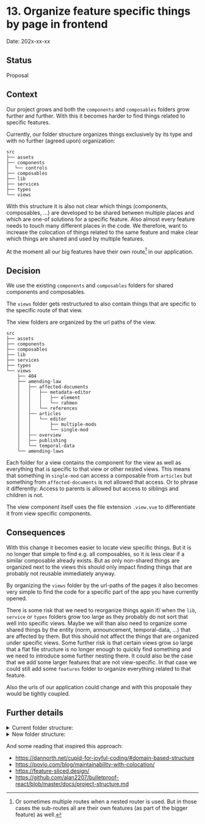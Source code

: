 # 13. Organize feature specific things by page in frontend

Date: 202x-xx-xx

## Status

Proposal

## Context

Our project grows and both the `components` and `composables` folders grow further and further. With this it becomes
harder to find things related to specific features.

Currently, our folder structure organizes things exclusively by its type and with no further (agreed upon) organization:

```
src
├── assets
├── components
│  └── controls
├── composables
├── lib
├── services
├── types
└── views
```

With this structure it is also not clear which things (components, composables, ...) are developed to be shared between
multiple places and which are one-of solutions for a specific feature. Also almost every feature needs to touch many
different places in the code.
We therefore, want to increase the colocation of things related to the same feature and make clear which things are
shared and used by multiple features.

At the moment all our big features have their own route[^1] in our application.

## Decision

We use the existing `components` and `composables` folders for shared components and composables.

The `views` folder gets restructured to also contain things that are specific to the specific route of that view.

The view folders are organized by the url paths of the view.

```
src
├── assets
├── components
├── composables
├── lib
├── services
├── types
└── views
    ├── 404
    ├── amending-law
    │   ├── affected-documents
    │   │   ├── metadata-editor
    │   │   │   ├── element
    │   │   │   └── rahmen
    │   │   └── references
    │   ├── articles
    │   │   └── editor
    │   │       ├── multiple-mods
    │   │       └── single-mod
    │   ├── overview
    │   ├── publishing
    │   └── temporal-data
    └── amending-laws
```

Each folder for a view contains the component for the view as well as everything that is specific to that view or other
nested views. This means that something in `single-mod` can access a composable from `articles` but something
from `affected-documents` is not allowed that access. Or to phrase it differently: Access to parents is allowed but
access to siblings and children is not.

The view component itself uses the file extension `.view.vue` to differentiate it from view specific components.

## Consequences

With this change it becomes easier to locate view specific things. But it is no longer that simple to find e.g. all
composables, so it is less clear if a similar composable already exists. But as only non-shared things are organized
next to the views this should only impact finding things that are probably not reusable immediately anyway.

By organizing the `views` folder by the url-paths of the pages it also becomes very simple to find the code for a
specific part of the app you have currently opened.

There is some risk that we need to reorganize things again if/ when the `lib`, `service` or `types` folders grow too
large as they probably do not sort that well into specific views. Maybe we will than also need to organize some shared
things by the entity (norm, announcement, temporal-data, ...) that are affected by them. But this should not affect the
things that are organized under specific views.
Some further risk is that certain views grow so large that a flat file structure is no longer enough to quickly find
something and we need to introduce some further nesting there.
It could also be the case that we add some larger features that are not view-specific. In that case we could still add
some `features` folder to organize everything related to that feature.

Also the urls of our application could change and with this proposale they would be tightly coupled.

## Further details

<details>
  <summary>Current folder structure:</summary>

```
src
├── App.vue
├── assets
│   └── neuRIS-logo.svg
├── components
│   ├── RisEmptyState.spec.ts
│   ├── RisEmptyState.story.vue
│   ├── RisEmptyState.vue
│   ├── RisLawPreview.spec.ts
│   ├── RisLawPreview.story.vue
│   ├── RisLawPreview.vue
│   ├── RisModForm.spec.ts
│   ├── RisModForm.story.vue
│   ├── RisModForm.vue
│   ├── RisTemporalDataIntervals.spec.ts
│   ├── RisTemporalDataIntervals.story.vue
│   ├── RisTemporalDataIntervals.vue
│   ├── affectedDocuments
│   │   ├── RisAffectedDocumentPanel.spec.ts
│   │   └── RisAffectedDocumentPanel.vue
│   ├── amendingLaws
│   │   ├── RisAmendingLawCard.spec.ts
│   │   ├── RisAmendingLawCard.story.vue
│   │   └── RisAmendingLawCard.vue
│   ├── controls
│   │   ├── RisAlert.spec.ts
│   │   ├── RisAlert.story.vue
│   │   ├── RisAlert.vue
│   │   ├── RisCallout.spec.ts
│   │   ├── RisCallout.story.vue
│   │   ├── RisCallout.vue
│   │   ├── RisCheckboxInput.spec.ts
│   │   ├── RisCheckboxInput.story.vue
│   │   ├── RisCheckboxInput.vue
│   │   ├── RisCopyableLabel.spec.ts
│   │   ├── RisCopyableLabel.story.vue
│   │   ├── RisCopyableLabel.vue
│   │   ├── RisDateInput.spec.ts
│   │   ├── RisDateInput.story.vue
│   │   ├── RisDateInput.vue
│   │   ├── RisDropdownInput.spec.ts
│   │   ├── RisDropdownInput.story.vue
│   │   ├── RisDropdownInput.vue
│   │   ├── RisErrorCallout.spec.ts
│   │   ├── RisErrorCallout.story.vue
│   │   ├── RisErrorCallout.vue
│   │   ├── RisHeader.spec.ts
│   │   ├── RisHeader.story.vue
│   │   ├── RisHeader.vue
│   │   ├── RisInfoHeader.spec.ts
│   │   ├── RisInfoHeader.story.vue
│   │   ├── RisInfoHeader.vue
│   │   ├── RisInfoModal.spec.ts
│   │   ├── RisInfoModal.story.vue
│   │   ├── RisInfoModal.vue
│   │   ├── RisLoadingSpinner.spec.ts
│   │   ├── RisLoadingSpinner.story.vue
│   │   ├── RisLoadingSpinner.vue
│   │   ├── RisNavbar.spec.ts
│   │   ├── RisNavbar.story.vue
│   │   ├── RisNavbar.vue
│   │   ├── RisNavbarSide.spec.ts
│   │   ├── RisNavbarSide.story.vue
│   │   ├── RisNavbarSide.vue
│   │   ├── RisRadioInput.spec.ts
│   │   ├── RisRadioInput.story.vue
│   │   ├── RisRadioInput.vue
│   │   ├── RisTextAreaInput.spec.ts
│   │   ├── RisTextAreaInput.story.vue
│   │   ├── RisTextAreaInput.vue
│   │   ├── RisTextButton.spec.ts
│   │   ├── RisTextButton.story.vue
│   │   ├── RisTextButton.vue
│   │   ├── RisTextInput.spec.ts
│   │   ├── RisTextInput.story.vue
│   │   ├── RisTextInput.vue
│   │   ├── RisTooltip.spec.ts
│   │   ├── RisTooltip.story.vue
│   │   └── RisTooltip.vue
│   ├── editor
│   │   ├── RisCodeEditor.spec.ts
│   │   ├── RisCodeEditor.story.vue
│   │   ├── RisCodeEditor.vue
│   │   ├── RisTabs.spec.ts
│   │   ├── RisTabs.story.vue
│   │   ├── RisTabs.vue
│   │   └── composables
│   │       ├── useCodemirrorVueEditableExtension.spec.ts
│   │       ├── useCodemirrorVueEditableExtension.ts
│   │       ├── useCodemirrorVueReadonlyExtension.spec.ts
│   │       └── useCodemirrorVueReadonlyExtension.ts
│   └── references
│       ├── RisModRefsEditor.spec.ts
│       ├── RisModRefsEditor.vue
│       ├── RisModSelectionPanel.spec.ts
│       ├── RisModSelectionPanel.vue
│       ├── RisRefEditor.spec.ts
│       ├── RisRefEditor.vue
│       ├── RisRefEditorTable.spec.ts
│       ├── RisRefEditorTable.vue
│       ├── RisRefSelectionPanel.spec.ts
│       └── RisRefSelectionPanel.vue
├── composables
│   ├── referencesService.spec.ts
│   ├── useAffectedDocuments.spec.ts
│   ├── useAffectedDocuments.ts
│   ├── useAknTextSelection.spec.ts
│   ├── useAknTextSelection.ts
│   ├── useAmendingLawRelease.spec.ts
│   ├── useAmendingLawRelease.ts
│   ├── useArticle.spec.ts
│   ├── useArticle.ts
│   ├── useEIdRange.spec.ts
│   ├── useEIdRange.ts
│   ├── useEidPathParameter.spec.ts
│   ├── useEidPathParameter.ts
│   ├── useElementId.spec.ts
│   ├── useElementId.ts
│   ├── useEliPathParameter.spec.ts
│   ├── useEliPathParameter.ts
│   ├── useMod.spec.ts
│   ├── useMod.ts
│   ├── useModEidPathParameter.spec.ts
│   ├── useModEidPathParameter.ts
│   ├── useModEidSelection.spec.ts
│   ├── useModEidSelection.ts
│   ├── useModHighlightClasses.spec.ts
│   ├── useModHighlightClasses.ts
│   ├── useMods.spec.ts
│   ├── useMods.ts
│   ├── useMultiSelection.spec.ts
│   ├── useMultiSelection.ts
│   ├── useNormRender.spec.ts
│   ├── useNormRender.ts
│   ├── useNormXml.spec.ts
│   ├── useNormXml.ts
│   ├── useRef.spec.ts
│   ├── useRef.ts
│   ├── useSentryTraceId.ts
│   ├── useTemporalData.spec.ts
│   ├── useTemporalData.ts
│   ├── useTimeBoundaryPathParameter.spec.ts
│   └── useTimeBoundaryPathParameter.ts
├── histoire-setup.ts
├── lib
│   ├── frbr.spec.ts
│   ├── frbr.ts
│   ├── htmlRangeToLdmlDeRange.spec.ts
│   ├── htmlRangeToLdmlDeRange.ts
│   ├── proprietary.spec.ts
│   ├── proprietary.ts
│   ├── ref.spec.ts
│   └── ref.ts
├── main.ts
├── router.ts
├── services
│   ├── announcementReleaseService.spec.ts
│   ├── announcementReleaseService.ts
│   ├── announcementService.spec.ts
│   ├── announcementService.ts
│   ├── apiService.spec.ts
│   ├── apiService.ts
│   ├── articleService.spec.ts
│   ├── articleService.ts
│   ├── elementService.spec.ts
│   ├── elementService.ts
│   ├── ldmldeEventRefService.spec.ts
│   ├── ldmldeEventRefService.ts
│   ├── ldmldeModService.spec.ts
│   ├── ldmldeModService.ts
│   ├── ldmldeService.spec.ts
│   ├── ldmldeService.ts
│   ├── ldmldeTemporalGroupService.spec.ts
│   ├── ldmldeTemporalGroupService.ts
│   ├── ldmldeTextualModService.spec.ts
│   ├── ldmldeTextualModService.ts
│   ├── normService.spec.ts
│   ├── normService.ts
│   ├── proprietaryService.spec.ts
│   ├── proprietaryService.ts
│   ├── referencesService.ts
│   ├── temporalDataService.spec.ts
│   ├── temporalDataService.ts
│   ├── xmlService.spec.ts
│   └── xmlService.ts
├── style.css
├── types
│   ├── ModType.ts
│   ├── amendingLawRelease.ts
│   ├── article.ts
│   ├── element.ts
│   ├── lawElementIdentifier.ts
│   ├── norm.ts
│   ├── proprietary.ts
│   ├── temporalDataResponse.ts
│   └── validationError.ts
├── views
│   ├── 404NotFound.vue
│   ├── AffectedDocuments.vue
│   ├── AmendingLaw.vue
│   ├── AmendingLawArticleEditor.vue
│   ├── AmendingLawArticleEditorMultiMod.vue
│   ├── AmendingLawArticleEditorSingleMod.vue
│   ├── AmendingLawMetadataEditor.vue
│   ├── AmendingLawMetadataEditorElement.vue
│   ├── AmendingLawMetadataEditorRahmen.vue
│   ├── AmendingLawOverview.vue
│   ├── AmendingLaws.vue
│   ├── Articles.vue
│   ├── Publishing.vue
│   ├── References.vue
│   └── TemporalData.vue
├── vite-env.d.ts
└── vitest-setup.ts

14 directories, 200 files
```

</details>

<details>
  <summary>New folder structure:</summary>

```
src
├── App.vue
├── assets
│   └── neuRIS-logo.svg
├── components
│   ├── RisEmptyState.spec.ts
│   ├── RisEmptyState.story.vue
│   ├── RisEmptyState.vue
│   ├── RisLawPreview.spec.ts
│   ├── RisLawPreview.story.vue
│   ├── RisLawPreview.vue
│   ├── controls
│   │   ├── RisAlert.spec.ts
│   │   ├── RisAlert.story.vue
│   │   ├── RisAlert.vue
│   │   ├── RisCallout.spec.ts
│   │   ├── RisCallout.story.vue
│   │   ├── RisCallout.vue
│   │   ├── RisCheckboxInput.spec.ts
│   │   ├── RisCheckboxInput.story.vue
│   │   ├── RisCheckboxInput.vue
│   │   ├── RisCopyableLabel.spec.ts
│   │   ├── RisCopyableLabel.story.vue
│   │   ├── RisCopyableLabel.vue
│   │   ├── RisDateInput.spec.ts
│   │   ├── RisDateInput.story.vue
│   │   ├── RisDateInput.vue
│   │   ├── RisDropdownInput.spec.ts
│   │   ├── RisDropdownInput.story.vue
│   │   ├── RisDropdownInput.vue
│   │   ├── RisErrorCallout.spec.ts
│   │   ├── RisErrorCallout.story.vue
│   │   ├── RisErrorCallout.vue
│   │   ├── RisHeader.spec.ts
│   │   ├── RisHeader.story.vue
│   │   ├── RisHeader.vue
│   │   ├── RisInfoHeader.spec.ts
│   │   ├── RisInfoHeader.story.vue
│   │   ├── RisInfoHeader.vue
│   │   ├── RisInfoModal.spec.ts
│   │   ├── RisInfoModal.story.vue
│   │   ├── RisInfoModal.vue
│   │   ├── RisLoadingSpinner.spec.ts
│   │   ├── RisLoadingSpinner.story.vue
│   │   ├── RisLoadingSpinner.vue
│   │   ├── RisNavbar.spec.ts
│   │   ├── RisNavbar.story.vue
│   │   ├── RisNavbar.vue
│   │   ├── RisNavbarSide.spec.ts
│   │   ├── RisNavbarSide.story.vue
│   │   ├── RisNavbarSide.vue
│   │   ├── RisRadioInput.spec.ts
│   │   ├── RisRadioInput.story.vue
│   │   ├── RisRadioInput.vue
│   │   ├── RisTextAreaInput.spec.ts
│   │   ├── RisTextAreaInput.story.vue
│   │   ├── RisTextAreaInput.vue
│   │   ├── RisTextButton.spec.ts
│   │   ├── RisTextButton.story.vue
│   │   ├── RisTextButton.vue
│   │   ├── RisTextInput.spec.ts
│   │   ├── RisTextInput.story.vue
│   │   ├── RisTextInput.vue
│   │   ├── RisTooltip.spec.ts
│   │   ├── RisTooltip.story.vue
│   │   └── RisTooltip.vue
│   └── editor
│       ├── RisCodeEditor.spec.ts
│       ├── RisCodeEditor.story.vue
│       ├── RisCodeEditor.vue
│       ├── RisTabs.spec.ts
│       ├── RisTabs.story.vue
│       ├── RisTabs.vue
│       └── composables
│           ├── useCodemirrorVueEditableExtension.spec.ts
│           ├── useCodemirrorVueEditableExtension.ts
│           ├── useCodemirrorVueReadonlyExtension.spec.ts
│           └── useCodemirrorVueReadonlyExtension.ts
├── composables
│   ├── referencesService.spec.ts
│   ├── useAknTextSelection.spec.ts
│   ├── useAknTextSelection.ts
│   ├── useEIdRange.spec.ts
│   ├── useEIdRange.ts
│   ├── useEidPathParameter.spec.ts
│   ├── useEidPathParameter.ts
│   ├── useElementId.spec.ts
│   ├── useElementId.ts
│   ├── useEliPathParameter.spec.ts
│   ├── useEliPathParameter.ts
│   ├── useModHighlightClasses.spec.ts
│   ├── useModHighlightClasses.ts
│   ├── useMultiSelection.spec.ts
│   ├── useMultiSelection.ts
│   ├── useNormRender.spec.ts
│   ├── useNormRender.ts
│   ├── useNormXml.spec.ts
│   ├── useNormXml.ts
│   ├── useSentryTraceId.ts
│   ├── useTemporalData.spec.ts
│   └── useTemporalData.ts
├── histoire-setup.ts
├── lib
│   ├── frbr.spec.ts
│   ├── frbr.ts
│   ├── htmlRangeToLdmlDeRange.spec.ts
│   ├── htmlRangeToLdmlDeRange.ts
│   ├── proprietary.spec.ts
│   ├── proprietary.ts
│   ├── ref.spec.ts
│   └── ref.ts
├── main.ts
├── router.ts
├── services
│   ├── announcementReleaseService.spec.ts
│   ├── announcementReleaseService.ts
│   ├── announcementService.spec.ts
│   ├── announcementService.ts
│   ├── apiService.spec.ts
│   ├── apiService.ts
│   ├── articleService.spec.ts
│   ├── articleService.ts
│   ├── elementService.spec.ts
│   ├── elementService.ts
│   ├── ldmldeEventRefService.spec.ts
│   ├── ldmldeEventRefService.ts
│   ├── ldmldeModService.spec.ts
│   ├── ldmldeModService.ts
│   ├── ldmldeService.spec.ts
│   ├── ldmldeService.ts
│   ├── ldmldeTemporalGroupService.spec.ts
│   ├── ldmldeTemporalGroupService.ts
│   ├── ldmldeTextualModService.spec.ts
│   ├── ldmldeTextualModService.ts
│   ├── normService.spec.ts
│   ├── normService.ts
│   ├── proprietaryService.spec.ts
│   ├── proprietaryService.ts
│   ├── referencesService.ts
│   ├── temporalDataService.spec.ts
│   ├── temporalDataService.ts
│   ├── xmlService.spec.ts
│   └── xmlService.ts
├── style.css
├── types
│   ├── ModType.ts
│   ├── amendingLawRelease.ts
│   ├── article.ts
│   ├── element.ts
│   ├── lawElementIdentifier.ts
│   ├── norm.ts
│   ├── proprietary.ts
│   ├── temporalDataResponse.ts
│   └── validationError.ts
├── views
│   ├── 404
│   │   └── 404NotFound.view.vue
│   ├── amending-law
│   │   ├── AmendingLaw.view.vue
│   │   ├── affected-documents
│   │   │   ├── AffectedDocuments.view.vue
│   │   │   ├── RisAffectedDocumentPanel.spec.ts
│   │   │   ├── RisAffectedDocumentPanel.vue
│   │   │   ├── metadata-editor
│   │   │   │   ├── AmendingLawMetadataEditor.view.vue
│   │   │   │   ├── element
│   │   │   │   │   └── AmendingLawMetadataEditorElement.view.vue
│   │   │   │   ├── rahmen
│   │   │   │   │   └── AmendingLawMetadataEditorRahmen.view.vue
│   │   │   │   ├── useTimeBoundaryPathParameter.spec.ts
│   │   │   │   └── useTimeBoundaryPathParameter.ts
│   │   │   ├── references
│   │   │   │   ├── References.view.vue
│   │   │   │   ├── RisModRefsEditor.spec.ts
│   │   │   │   ├── RisModRefsEditor.vue
│   │   │   │   ├── RisModSelectionPanel.spec.ts
│   │   │   │   ├── RisModSelectionPanel.vue
│   │   │   │   ├── RisRefEditor.spec.ts
│   │   │   │   ├── RisRefEditor.vue
│   │   │   │   ├── RisRefEditorTable.spec.ts
│   │   │   │   ├── RisRefEditorTable.vue
│   │   │   │   ├── RisRefSelectionPanel.spec.ts
│   │   │   │   ├── RisRefSelectionPanel.vue
│   │   │   │   ├── useRef.spec.ts
│   │   │   │   └── useRef.ts
│   │   │   ├── useAffectedDocuments.spec.ts
│   │   │   └── useAffectedDocuments.ts
│   │   ├── articles
│   │   │   ├── Articles.view.vue
│   │   │   └── editor
│   │   │       ├── AmendingLawArticleEditor.view.vue
│   │   │       ├── multiple-mods
│   │   │       │   ├── AmendingLawArticleEditorMultiMod.view.vue
│   │   │       │   ├── useMods.spec.ts
│   │   │       │   └── useMods.ts
│   │   │       ├── single-mod
│   │   │       │   ├── AmendingLawArticleEditorSingleMod.view.vue
│   │   │       │   ├── RisModForm.spec.ts
│   │   │       │   ├── RisModForm.story.vue
│   │   │       │   ├── RisModForm.vue
│   │   │       │   ├── useMod.spec.ts
│   │   │       │   └── useMod.ts
│   │   │       ├── useArticle.spec.ts
│   │   │       ├── useArticle.ts
│   │   │       ├── useModEidPathParameter.spec.ts
│   │   │       ├── useModEidPathParameter.ts
│   │   │       ├── useModEidSelection.spec.ts
│   │   │       └── useModEidSelection.ts
│   │   ├── overview
│   │   │   ├── AmendingLawOverview.view.vue
│   │   │   ├── RisAmendingLawCard.spec.ts
│   │   │   ├── RisAmendingLawCard.story.vue
│   │   │   └── RisAmendingLawCard.vue
│   │   ├── publishing
│   │   │   ├── Publishing.view.vue
│   │   │   ├── useAmendingLawRelease.spec.ts
│   │   │   └── useAmendingLawRelease.ts
│   │   └── temporal-data
│   │       ├── RisTemporalDataIntervals.spec.ts
│   │       ├── RisTemporalDataIntervals.story.vue
│   │       ├── RisTemporalDataIntervals.vue
│   │       └── TemporalData.view.vue
│   └── amending-laws
│       └── AmendingLaws.view.vue
├── vite-env.d.ts
└── vitest-setup.ts

26 directories, 200 files
```

</details>

And some reading that inspired this approach:

* https://dannorth.net/cupid-for-joyful-coding/#domain-based-structure
* https://povio.com/blog/maintainability-with-colocation/
* https://feature-sliced.design/
* https://github.com/alan2207/bulletproof-react/blob/master/docs/project-structure.md

[^1]: Or sometimes multiple routes when a nested router is used. But in those cases the sub-routes all are their own
features (as part of the bigger feature) as well.
